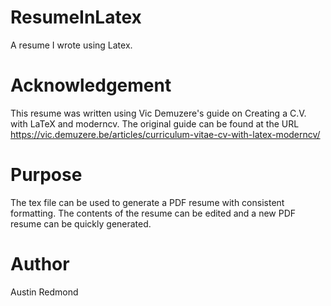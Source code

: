 # ResumeInLatex
 A resume I wrote using Latex.

# Acknowledgement
 This resume was written using Vic Demuzere's guide on Creating a C.V. with
 LaTeX and moderncv. The original guide can be found at the URL
 https://vic.demuzere.be/articles/curriculum-vitae-cv-with-latex-moderncv/
 
# Purpose
 The tex file can be used to generate a PDF resume with consistent formatting. 
 The contents of the resume can be edited and a new PDF resume can be quickly
 generated.

# Author
 Austin Redmond 